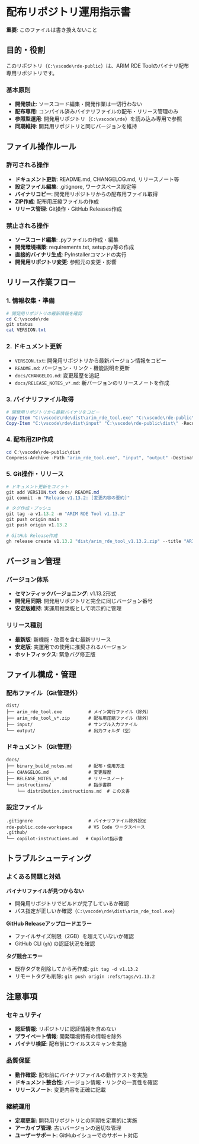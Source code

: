 # 配布リポジトリ運用指示書

**重要**: このファイルは書き換えないこと

## 目的・役割

このリポジトリ（`C:\vscode\rde-public`）は、ARIM RDE Toolのバイナリ配布専用リポジトリです。

### 基本原則
- **開発禁止**: ソースコード編集・開発作業は一切行わない
- **配布専用**: コンパイル済みバイナリファイルの配布・リリース管理のみ
- **参照型運用**: 開発用リポジトリ（`C:\vscode\rde`）を読み込み専用で参照
- **同期維持**: 開発用リポジトリと同じバージョンを維持

## ファイル操作ルール

### 許可される操作
- **ドキュメント更新**: README.md, CHANGELOG.md, リリースノート等
- **設定ファイル編集**: .gitignore, ワークスペース設定等
- **バイナリコピー**: 開発用リポジトリからの配布用ファイル取得
- **ZIP作成**: 配布用圧縮ファイルの作成
- **リリース管理**: Git操作・GitHub Releases作成

### 禁止される操作
- **ソースコード編集**: .pyファイルの作成・編集
- **開発環境構築**: requirements.txt, setup.py等の作成
- **直接的バイナリ生成**: PyInstallerコマンドの実行
- **開発用リポジトリ変更**: 参照元の変更・影響

## リリース作業フロー

### 1. 情報収集・準備
```powershell
# 開発用リポジトリの最新情報を確認
cd C:\vscode\rde
git status
cat VERSION.txt
```

### 2. ドキュメント更新
- `VERSION.txt`: 開発用リポジトリから最新バージョン情報をコピー
- `README.md`: バージョン・リンク・機能説明を更新
- `docs/CHANGELOG.md`: 変更履歴を追記
- `docs/RELEASE_NOTES_v*.md`: 新バージョンのリリースノートを作成

### 3. バイナリファイル取得
```powershell
# 開発用リポジトリから最新バイナリをコピー
Copy-Item "C:\vscode\rde\dist\arim_rde_tool.exe" "C:\vscode\rde-public\dist\" -Force
Copy-Item "C:\vscode\rde\dist\input" "C:\vscode\rde-public\dist\" -Recurse -Force
```

### 4. 配布用ZIP作成
```powershell
cd C:\vscode\rde-public\dist
Compress-Archive -Path "arim_rde_tool.exe", "input", "output" -DestinationPath "arim_rde_tool_v1.13.2.zip" -Force
```

### 5. Git操作・リリース
```powershell
# ドキュメント更新をコミット
git add VERSION.txt docs/ README.md
git commit -m "Release v1.13.2: [変更内容の要約]"

# タグ作成・プッシュ
git tag -a v1.13.2 -m "ARIM RDE Tool v1.13.2"
git push origin main
git push origin v1.13.2

# GitHub Release作成
gh release create v1.13.2 "dist/arim_rde_tool_v1.13.2.zip" --title "ARIM RDE Tool v1.13.2" --notes-file "docs/RELEASE_NOTES_v1.13.2.md"
```

## バージョン管理

### バージョン体系
- **セマンティックバージョニング**: v1.13.2形式
- **開発用同期**: 開発用リポジトリと完全に同じバージョン番号
- **安定版維持**: 実運用推奨版として明示的に管理

### リリース種別
- **最新版**: 新機能・改善を含む最新リリース
- **安定版**: 実運用での使用に推奨されるバージョン
- **ホットフィックス**: 緊急バグ修正版

## ファイル構成・管理

### 配布ファイル（Git管理外）
```
dist/
├── arim_rde_tool.exe          # メイン実行ファイル（除外）
├── arim_rde_tool_v*.zip       # 配布用圧縮ファイル（除外）
├── input/                     # サンプル入力ファイル
└── output/                    # 出力フォルダ（空）
```

### ドキュメント（Git管理）
```
docs/
├── binary_build_notes.md      # 配布・使用方法
├── CHANGELOG.md               # 変更履歴
├── RELEASE_NOTES_v*.md        # リリースノート
└── instructions/              # 指示書群
    └── distribution.instructions.md  # この文書
```

### 設定ファイル
```
.gitignore                     # バイナリファイル除外設定
rde-public.code-workspace      # VS Code ワークスペース
.github/
└── copilot-instructions.md   # Copilot指示書
```

## トラブルシューティング

### よくある問題と対処

**バイナリファイルが見つからない**
- 開発用リポジトリでビルドが完了しているか確認
- パス指定が正しいか確認（`C:\vscode\rde\dist\arim_rde_tool.exe`）

**GitHub Releaseアップロードエラー**
- ファイルサイズ制限（2GB）を超えていないか確認
- GitHub CLI (`gh`) の認証状況を確認

**タグ競合エラー**
- 既存タグを削除してから再作成: `git tag -d v1.13.2`
- リモートタグも削除: `git push origin :refs/tags/v1.13.2`

## 注意事項

### セキュリティ
- **認証情報**: リポジトリに認証情報を含めない
- **プライベート情報**: 開発環境特有の情報を除外
- **バイナリ検証**: 配布前にウイルススキャンを実施

### 品質保証
- **動作確認**: 配布前にバイナリファイルの動作テストを実施
- **ドキュメント整合性**: バージョン情報・リンクの一貫性を確認
- **リリースノート**: 変更内容を正確に記載

### 継続運用
- **定期更新**: 開発用リポジトリとの同期を定期的に実施
- **アーカイブ管理**: 古いバージョンの適切な管理
- **ユーザーサポート**: GitHubイシューでのサポート対応

